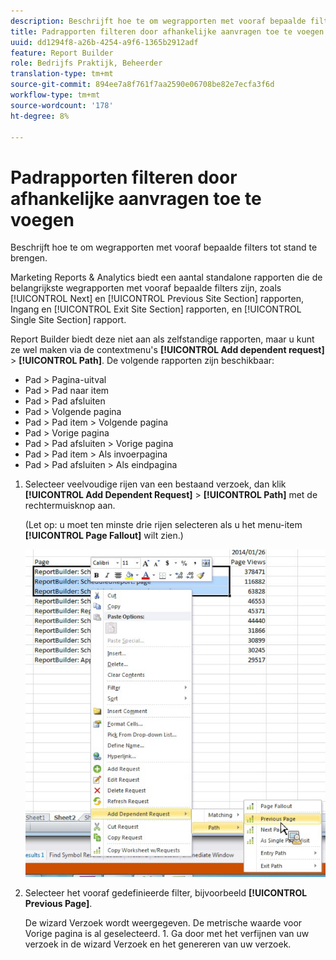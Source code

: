 ```yaml
---
description: Beschrijft hoe te om wegrapporten met vooraf bepaalde filters tot stand te brengen.
title: Padrapporten filteren door afhankelijke aanvragen toe te voegen
uuid: dd1294f8-a26b-4254-a9f6-1365b2912adf
feature: Report Builder
role: Bedrijfs Praktijk, Beheerder
translation-type: tm+mt
source-git-commit: 894ee7a8f761f7aa2590e06708be82e7ecfa3f6d
workflow-type: tm+mt
source-wordcount: '178'
ht-degree: 8%

---
```



# Padrapporten filteren door afhankelijke aanvragen toe te voegen

Beschrijft hoe te om wegrapporten met vooraf bepaalde filters tot stand te brengen.

Marketing Reports &amp; Analytics biedt een aantal standalone rapporten die de belangrijkste wegrapporten met vooraf bepaalde filters zijn, zoals [!UICONTROL Next] en [!UICONTROL Previous Site Section] rapporten, Ingang en [!UICONTROL Exit Site Section] rapporten, en [!UICONTROL Single Site Section] rapport.

Report Builder biedt deze niet aan als zelfstandige rapporten, maar u kunt ze wel maken via de contextmenu&#39;s **[!UICONTROL Add dependent request]** > **[!UICONTROL Path]**. De volgende rapporten zijn beschikbaar:

* Pad > Pagina-uitval
* Pad > Pad naar item
* Pad > Pad afsluiten
* Pad > Volgende pagina
* Pad > Pad item > Volgende pagina
* Pad > Vorige pagina
* Pad > Pad afsluiten > Vorige pagina
* Pad > Pad item > Als invoerpagina
* Pad > Pad afsluiten > Als eindpagina

1. Selecteer veelvoudige rijen van een bestaand verzoek, dan klik **[!UICONTROL Add Dependent Request]** > **[!UICONTROL Path]** met de rechtermuisknop aan.

   (Let op: u moet ten minste drie rijen selecteren als u het menu-item **[!UICONTROL Page Fallout]** wilt zien.)

   ![](assets/dependen_request.png)

1. Selecteer het vooraf gedefinieerde filter, bijvoorbeeld **[!UICONTROL Previous Page]**.

   De wizard Verzoek wordt weergegeven. De metrische waarde voor Vorige pagina is al geselecteerd. 1. Ga door met het verfijnen van uw verzoek in de wizard Verzoek en het genereren van uw verzoek.
